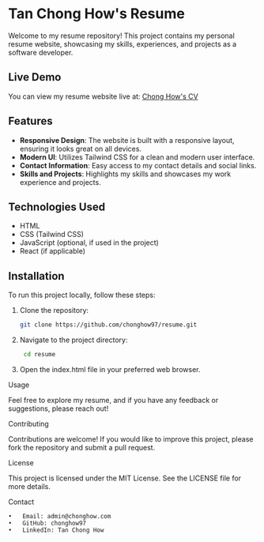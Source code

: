 # Tan Chong How's Resume

Welcome to my resume repository! This project contains my personal resume website, showcasing my skills, experiences, and projects as a software developer.

## Live Demo

You can view my resume website live at: [Chong How's CV](https://resume.chonghow.com)

## Features

- **Responsive Design**: The website is built with a responsive layout, ensuring it looks great on all devices.
- **Modern UI**: Utilizes Tailwind CSS for a clean and modern user interface.
- **Contact Information**: Easy access to my contact details and social links.
- **Skills and Projects**: Highlights my skills and showcases my work experience and projects.

## Technologies Used

- HTML
- CSS (Tailwind CSS)
- JavaScript (optional, if used in the project)
- React (if applicable)

## Installation

To run this project locally, follow these steps:

1. Clone the repository:

   ```bash
   git clone https://github.com/chonghow97/resume.git
   ```

2. Navigate to the project directory:

   ```bash
    cd resume
   ```

3. Open the index.html file in your preferred web browser.

Usage

Feel free to explore my resume, and if you have any feedback or suggestions, please reach out!

Contributing

Contributions are welcome! If you would like to improve this project, please fork the repository and submit a pull request.

License

This project is licensed under the MIT License. See the LICENSE file for more details.

Contact

    •	Email: admin@chonghow.com
    •	GitHub: chonghow97
    •	LinkedIn: Tan Chong How
